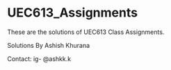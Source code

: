 # UEC613_Assignments
These are the solutions of UEC613 Class Assignments.

Solutions By Ashish Khurana

Contact: ig- @ashkk.k
